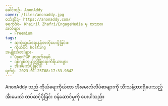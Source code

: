 ```yaml
---
ခေါင်းစဉ်- AnonAddy
cover: /files/anonaddy.jpg
ဝဘ်ဆိုဒ်- https://anonaddy.com/
ခရက်ဒစ်- Khairil Zhafri/EngageMedia မှ စာသား။
အလံများ
  - Freemium
tags:
  - ဆက်သွယ်ရေးနှင့်စာတိုပေးပို့ခြင်း။
  - ကိုယ်ပိုင် hosting
အမျိုးအစားများ-
  - OpenPGP စာဝှက်စနစ်
  - ဒစ်ဂျစ်တယ်လုံခြုံရေးကိရိယာများ
  - အီးမေးလ်ပို့ခြင်း။
ရက်စွဲ- 2023-01-25T08:17:33.984Z
---
```

AnonAddy သည် ကိုယ်ရေးကိုယ်တာ အီးမေးလ်လိပ်စာများကို သီးသန့်ထားရှိပေးသည့် အီးမေးလ် ထပ်ဆင့်ပို့ခြင်း ဝန်ဆောင်မှုကို ပေးပါသည်။